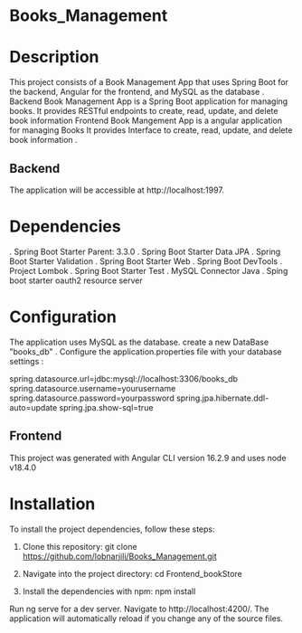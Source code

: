 # Books_Management
# Description
This project consists of a Book Management App that uses Spring Boot for the backend, Angular for the frontend, and MySQL as the database . Backend Book Management App is a Spring Boot application for managing books. It provides RESTful endpoints to create, read, update, and delete book information Frontend Book Mangement App is a angular application for managing Books  It provides Interface to create, read, update, and delete book information .

## Backend 
The application will be accessible at http://localhost:1997.

# Dependencies
. Spring Boot Starter Parent: 3.3.0
. Spring Boot Starter Data JPA
. Spring Boot Starter Validation
. Spring Boot Starter Web
. Spring Boot DevTools
. Project Lombok
. Spring Boot Starter Test
. MySQL Connector Java
. Sping boot starter oauth2 resource server

# Configuration
The application uses MySQL as the database. create a new DataBase "books_db" . Configure the application.properties file with your database settings :
 
spring.datasource.url=jdbc:mysql://localhost:3306/books_db
spring.datasource.username=yourusername
spring.datasource.password=yourpassword
spring.jpa.hibernate.ddl-auto=update
spring.jpa.show-sql=true



## Frontend 
This project was generated with Angular CLI version 16.2.9 and uses node v18.4.0

# Installation
To install the project dependencies, follow these steps:

1. Clone this repository: git clone https://github.com/lobnarjili/Books_Management.git 

2. Navigate into the project directory: cd Frontend_bookStore

3. Install the dependencies with npm: npm install

Run ng serve  for a dev server. Navigate to http://localhost:4200/. The application will automatically reload if you change any of the source files.
